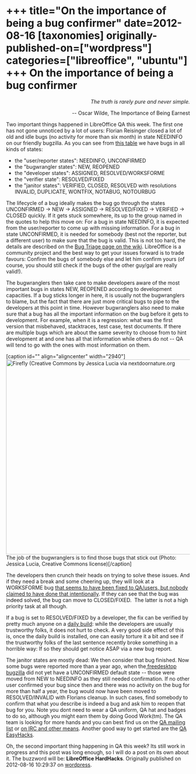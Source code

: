 +++
title="On the importance of being a bug confirmer"
date=2012-08-16
[taxonomies]
originally-published-on=["wordpress"]
categories=["libreoffice", "ubuntu"]
+++
On the importance of being a bug confirmer
==========================================

<p style="text-align:right;"><em>The truth is rarely pure and never simple.</em></p>
<p style="text-align:right;">-- Oscar Wilde, The Importance of Being Earnest</p>
<p style="text-align:left;">Two important things happened in LibreOffice QA this week. The first one has not gone unnoticed by a lot of users: Florian Reisinger closed a lot of old and idle bugs (no activity for more than six month) in state NEEDINFO on our friendly bugzilla. As you can see from <a href="https://bugs.freedesktop.org/report.cgi?x_axis_field=resolution&amp;y_axis_field=bug_status&amp;z_axis_field=&amp;query_format=report-table&amp;short_desc_type=allwordssubstr&amp;short_desc=&amp;product=LibreOffice&amp;bug_status=UNCONFIRMED&amp;bug_status=NEW&amp;bug_status=ASSIGNED&amp;bug_status=REOPENED&amp;bug_status=RESOLVED&amp;bug_status=VERIFIED&amp;bug_status=CLOSED&amp;bug_status=NEEDINFO&amp;bug_status=PLEASETEST&amp;longdesc_type=allwordssubstr&amp;longdesc=&amp;bug_file_loc_type=allwordssubstr&amp;bug_file_loc=&amp;status_whiteboard_type=allwordssubstr&amp;status_whiteboard=&amp;keywords_type=allwords&amp;keywords=&amp;bug_id=&amp;bug_id_type=anyexact&amp;emailtype1=substring&amp;email1=&amp;emailtype2=substring&amp;email2=&amp;emailtype3=substring&amp;email3=&amp;chfieldvalue=&amp;chfieldfrom=&amp;chfieldto=Now&amp;field0-0-0=noop&amp;type0-0-0=noop&amp;value0-0-0=&amp;format=table&amp;action=wrap">this table</a> we have bugs in all kinds of states:</p>

<ul>
	<li>the "user/reporter states": NEEDINFO, UNCONFIRMED</li>
	<li>the "bugwrangler states": NEW, REOPENED</li>
	<li>the "developer states": ASSIGNED, RESOLVED/WORKSFORME</li>
	<li>the "verifier state": RESOLVED/FIXED</li>
	<li>the "janitor states": VERIFIED, CLOSED, RESOLVED with resolutions INVALID, DUPLICATE, WONTFIX, NOTABUG, NOTOURBUG</li>
</ul>
The lifecycle of a bug ideally makes the bug go through the states UNCONFIRMED -&gt; NEW -&gt; ASSIGNED -&gt; RESOLVED/FIXED -&gt; VERIFIED -&gt; CLOSED quickly. If it gets stuck somewhere, its up to the group named in the quotes to help this move on: For a bug in state NEEDINFO, it is expected from the user/reporter to come up with missing information. For a bug in state UNCONFIRMED, it is needed for somebody (best not the reporter, but a different user) to make sure that the bug is valid. This is not too hard, the details are described on the <a href="http://wiki.documentfoundation.org/BugTriage">Bug Triage page on the wiki</a>. LibreOffice is a community project and the best way to get your issues forward is to trade favours: Confirm the bugs of somebody else and let him confirm yours (of course, you should still check if the bugs of the other guy/gal are really valid!).

The bugwranglers then take care to make developers aware of the most important bugs in states NEW, REOPENED according to development capacities. If a bug sticks longer in here, it is usually not the bugwranglers to blame, but the fact that there are just more critical bugs to pipe to the developers at this point in time. However bugwranglers also need to make sure that a bug has all the important information on the bug before it gets to development. For example, when it is a regression: what was the first version that misbehaved, stacktraces, test case, test documents. If there are multiple bugs which are about the same severity to choose from to hint development at and one has all that information while others do not -- QA will tend to go with the ones with most information on them.

[caption id="" align="aligncenter" width="2940"]<img src="http://nextdoornature.files.wordpress.com/2011/07/firefly-by-jessica-lucia-cc.jpg" alt="Firefly (Creative Commons by Jessica Lucia via nextdoornature.org" width="800" height="533" /> The job of the bugwranglers is to find those bugs that stick out (Photo: Jessica Lucia, Creative Commons license)[/caption]

The developers then crunch their heads on trying to solve these issues. And if they need a break and some cheering up, they will look at a WORKSFORME bug <a href="http://nabble.documentfoundation.org/Libreoffice-qa-RESOLVED-status-question-tp3999080p4001470.html">that seems to have been fixed to QA/users, but nobody claimed to have done that intentionally</a>. If they can see that the bug was indeed solved, the bug can move to CLOSED/FIXED.  The latter is not a high priority task at all though.

If a bug is set to RESOLVED/FIXED by a developer, the fix can be verified by pretty much anyone on a <a href="http://dev-builds.libreoffice.org/daily/">daily build</a>: while the developers are usually trustworthy folks, it does not hurt to check. A very good side effect of this is, once the daily build is installed, one can easily torture it a bit and see if the trustworthy folks of the last sentence recently broke something in a horrible way: If so they should get notice ASAP via a new bug report.

The janitor states are mostly dead: We then consider that bug finished. Now some bugs were reported more than a year ago, when the<a href="https://bugs.freedesktop.org/"> freedesktop bugzilla</a> did not yet have a UNCONFIRMED default state -- those were moved from NEW to NEEDINFO as they still needed confirmation. If no other user confirmed your bug since then and there was no activity on the bug for more than half a year, the bug would now have been moved to RESOLVED/INVALID with Florians cleanup. In such cases, find somebody to confirm that what you describe is indeed a bug and ask him to reopen that bug for you. Note you dont need to wear a QA uniform, QA hat and badges to do so, although you might earn them by doing Good Work(tm). The QA team is looking for more hands and you can best find us on the <a href="http://nabble.documentfoundation.org/QA-f3613148.html">QA mailing list</a> or <a href="https://www.libreoffice.org/get-involved/qa-testers/">on IRC and other means</a>. Another good way to get started are the <a href="https://wiki.documentfoundation.org/QA/Easy_Hacks">QA EasyHacks</a>.

Oh, the second important thing happening in QA this week? Its still work in progress and this post was long enough, so I will do a post on its own about it. The buzzword will be: <strong>LibreOffice HardHacks</strong>.
Originally published on 2012-08-16 10:29:37 on [wordpress](https://skyfromme.wordpress.com/2012/08/16/on-the-importance-of-being-a-bug-confirmer/).
